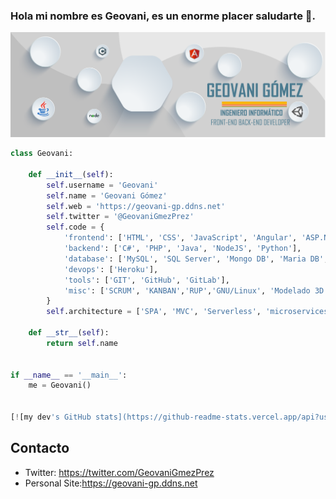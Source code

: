 ### Hola mi nombre es Geovani, es un enorme placer saludarte 👋.
![](https://github.com/Geovani-GP/Geovani-GP/blob/master/Banner%20Geovani%20(2)-01.png)

```python
class Geovani:

    def __init__(self):
        self.username = 'Geovani'
        self.name = 'Geovani Gómez'
        self.web = 'https://geovani-gp.ddns.net'
        self.twitter = '@GeovaniGmezPrez'
        self.code = {
            'frontend': ['HTML', 'CSS', 'JavaScript', 'Angular', 'ASP.NET', 'Boostrap', 'JSP', 'Django'],
            'backend': ['C#', 'PHP', 'Java', 'NodeJS', 'Python'],
            'database': ['MySQL', 'SQL Server', 'Mongo DB', 'Maria DB', 'Oracle', 'Firebase'],
            'devops': ['Heroku'],
            'tools': ['GIT', 'GitHub', 'GitLab'],
            'misc': ['SCRUM', 'KANBAN','RUP','GNU/Linux', 'Modelado 3D', 'Diseño de UI']
        }
        self.architecture = ['SPA', 'MVC', 'Serverless', 'microservices']

    def __str__(self):
        return self.name


if __name__ == '__main__':
    me = Geovani()


[![my dev's GitHub stats](https://github-readme-stats.vercel.app/api?username=Geovani-gp)](https://github.com/anuraghazra/github-readme-stats)


```
## Contacto

- Twitter: https://twitter.com/GeovaniGmezPrez
- Personal Site:https://geovani-gp.ddns.net
<!--
## Latest Posts (Spanish)

{% for post in latest_post %}
- [{{post.title}}]({{post.link}})
{%  endfor %}



**Geovani-GP/Geovani-GP** is a ✨ _special_ ✨ repository because its `README.md` (this file) appears on your GitHub profile.

Here are some ideas to get you started:

- 🔭 I’m currently working on ...
- 🌱 I’m currently learning ...
- 👯 I’m looking to collaborate on ...
- 🤔 I’m looking for help with ...
- 💬 Ask me about ...
- 📫 How to reach me: ...
- 😄 Pronouns: ...
- ⚡ Fun fact: ...
-->

